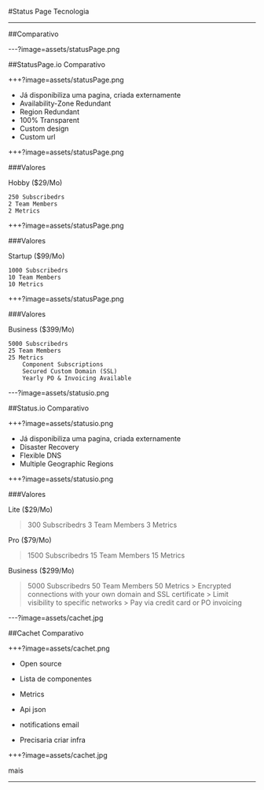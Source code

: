 #Status Page Tecnologia

---

##Comparativo

---?image=assets/statusPage.png

##StatusPage.io
Comparativo

+++?image=assets/statusPage.png

* Já disponibiliza uma pagina, criada externamente
* Availability-Zone Redundant
* Region Redundant
* 100% Transparent
* Custom design
* Custom url

+++?image=assets/statusPage.png

###Valores

Hobby ($29/Mo)
```
250 Subscribedrs
2 Team Members
2 Metrics 
```
+++?image=assets/statusPage.png

###Valores

Startup ($99/Mo)
```
1000 Subscribedrs
10 Team Members
10 Metrics 
```

+++?image=assets/statusPage.png

###Valores

Business ($399/Mo)
```
5000 Subscribedrs
25 Team Members
25 Metrics 
    Component Subscriptions
    Secured Custom Domain (SSL)
    Yearly PO & Invoicing Available
```

---?image=assets/statusio.png

##Status.io
Comparativo

+++?image=assets/statusio.png

* Já disponibiliza uma pagina, criada externamente
* Disaster Recovery
* Flexible DNS
* Multiple Geographic Regions

+++?image=assets/statusio.png

###Valores

Lite ($29/Mo)
> 300 Subscribedrs
> 3 Team Members
> 3 Metrics 

Pro ($79/Mo)
> 1500 Subscribedrs
> 15 Team Members
> 15 Metrics 

Business ($299/Mo)
> 5000 Subscribedrs
> 50 Team Members
> 50 Metrics 
    > Encrypted connections with your own domain and SSL certificate
    > Limit visibility to specific networks
    > Pay via credit card or PO invoicing

---?image=assets/cachet.jpg

##Cachet
Comparativo

+++?image=assets/cachet.png

* Open source
* Lista de componentes
* Metrics
* Api json
* notifications email


* Precisaria criar infra 

+++?image=assets/cachet.jpg

mais

---